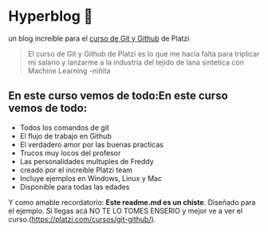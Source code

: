 #  Hyperblog 💟
un blog increíble para el [curso de Git y Github](https://platzi.com/cursos/git-github/ "curso de Git y Github") de Platzi
>El curso de Git y Github de Platzi es lo que me hacia falta para triplicar mi 
salario y lanzarme a la industria del tejido de lana sintetica con Machine
Learning
>-niñita

## En este curso vemos de todo:En este curso vemos de todo:
* Todos los comandos de git
* El flujo de trabajo en Github
* El verdadero amor por las buenas practicas
* Trucos muy locos del profesor
* Las personalidades multuples de Freddy
* creado por el increible Platzi team
* Incluye ejemplos en Windows, Linux y Mac
* Disponible para todas las edades

Y como amable recordatorio: **Este readme.md es un chiste**. Diseñado
para el ejemplo. Si llegas acá NO TE LO TOMES ENSERIO y mejor ve a ver el 
curso.(https://platzi.com/cursos/git-github/).

